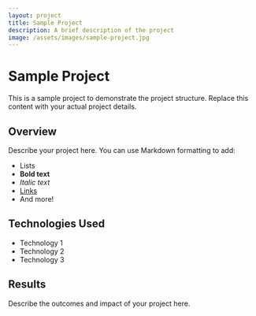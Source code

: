 ```yaml
---
layout: project
title: Sample Project
description: A brief description of the project
image: /assets/images/sample-project.jpg
---
```


# Sample Project

This is a sample project to demonstrate the project structure. Replace this content with your actual project details.

## Overview

Describe your project here. You can use Markdown formatting to add:

- Lists
- **Bold text**
- *Italic text*
- [Links](https://example.com)
- And more!

## Technologies Used

- Technology 1
- Technology 2
- Technology 3

## Results

Describe the outcomes and impact of your project here. 